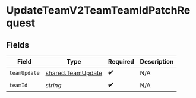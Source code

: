 # UpdateTeamV2TeamTeamIdPatchRequest


## Fields

| Field                                                         | Type                                                          | Required                                                      | Description                                                   |
| ------------------------------------------------------------- | ------------------------------------------------------------- | ------------------------------------------------------------- | ------------------------------------------------------------- |
| `teamUpdate`                                                  | [shared.TeamUpdate](../../../sdk/models/shared/teamupdate.md) | :heavy_check_mark:                                            | N/A                                                           |
| `teamId`                                                      | *string*                                                      | :heavy_check_mark:                                            | N/A                                                           |